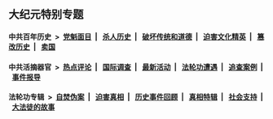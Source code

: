 ## 大纪元特别专题

#### 中共百年历史 &nbsp;>&nbsp; [党魁面目](indexes/nf1176107/README.md?03070430) &nbsp;| &nbsp; [杀人历史](indexes/nf1176106/README.md?03070430) &nbsp;| &nbsp; [破坏传统和道德](indexes/nf1176106/README.md?03070430) &nbsp;| &nbsp; [迫害文化精英](indexes/nf1176111/README.md?03070430) &nbsp;| &nbsp; [篡改历史](indexes/nf1176115/README.md?03070430) &nbsp;| &nbsp; [卖国](indexes/nf1176117/README.md?03070430) 

#### 中共活摘器官 &nbsp;>&nbsp; [热点评论](indexes/nf5879/README.md?03070430) &nbsp;| &nbsp; [国际调查](indexes/nf5947/README.md?03070430) &nbsp;| &nbsp; [最新活动](indexes/nf5883/README.md?03070430) &nbsp;| &nbsp; [法轮功遭遇](indexes/nf5881/README.md?03070430) &nbsp;| &nbsp; [追查案例](indexes/nf5880/README.md?03070430) &nbsp;| &nbsp; [事件报导](indexes/nf5877/README.md?03070430) 

#### 法轮功专辑 &nbsp;>&nbsp; [自焚伪案](indexes/nf5562/README.md?03070430) &nbsp;| &nbsp; [迫害真相](indexes/nf4379/README.md?03070430) &nbsp;| &nbsp; [历史事件回顾](indexes/nf5793/README.md?03070430) &nbsp;| &nbsp; [真相特辑](indexes/nf4389/README.md?03070430) &nbsp;| &nbsp; [社会支持](indexes/nf4386/README.md?03070430) &nbsp;| &nbsp; [大法徒的故事](indexes/nf1147481/README.md?03070430) 
